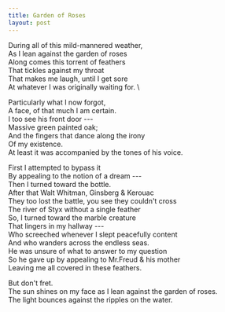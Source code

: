```yaml
---
title: Garden of Roses
layout: post
---
```


During all of this mild-mannered weather, \
As I lean against the garden of roses \
Along comes this torrent of feathers \
That tickles against my throat \
That makes me laugh, until I get sore \
At whatever I was originally waiting for. \

Particularly what I now forgot, \
A face, of that much I am certain. \
I too see his front door --- \
Massive green painted oak; \
And the fingers that dance along the irony \
Of my existence. \
At least it was accompanied by the tones of his voice. 

First I attempted to bypass it \
By appealing to the notion of a dream --- \
Then I turned toward the bottle. \
After that Walt Whitman, Ginsberg & Kerouac \
They too lost the battle, you see they couldn't cross \
The river of Styx without a single feather \
So, I turned toward the marble creature \
That lingers in my hallway --- \
Who screeched whenever I slept peacefully content \
And who wanders across the endless seas. \
He was unsure of what to answer to my question \
So he gave up by appealing to Mr.Freud & his mother \
Leaving me all covered in these feathers. 

But don't fret. \
The sun shines on my face as I lean against the garden of roses. \
The light bounces against the ripples on the water.